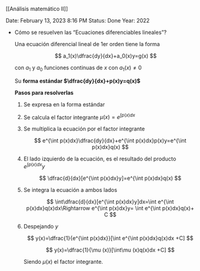 [[Análisis matemático II]]

Date: February 13, 2023 8:16 PM
Status: Done
Year: 2022

- Cómo se resuelven las “Ecuaciones diferenciables lineales”?
    
    Una ecuación diferencial lineal de 1er orden tiene la forma
    
    $$
    a_1(x)\dfrac{dy}{dx}+a_0(x)y=g(x)
    $$
    
    con $a_1$ y $a_0$ funciones continuas de $x$ con $a_1(x) \neq 0$
    
    Su **forma estándar $\dfrac{dy}{dx}+p(x)y=q(x)$**
    
    **Pasos para resolverlas**
    
    1. Se expresa en la forma estándar
    2. Se calcula el factor integrante $\mu(x)=e^{\int p(x)dx}$
    3. Se multiplica la ecuación por el factor integrante
        
        $$
        e^{\int p(x)dx}\dfrac{dy}{dx}+e^{\int p(x)dx}p(x)y=e^{\int p(x)dx}q(x)
        $$
        
    4. El lado izquierdo de la ecuación, es el resultado del producto $e^{\int p(x)dx}y$
        
        $$
        \dfrac{d}{dx}[e^{\int p(x)dx}y]=e^{\int p(x)dx}q(x)
        $$
        
    5. Se integra la ecuación a ambos lados
        
        $$
        \int\dfrac{d}{dx}[e^{\int p(x)dx}y]dx=\int e^{\int p(x)dx}q(x)dx\Rightarrow e^{\int p(x)dx}y= \int e^{\int p(x)dx}q(x)+ C
        $$
        
    6. Despejando $y$
        
        $$
        y(x)=\dfrac{1}{e^{\int p(x)dx}}[\int e^{\int p(x)dx}q(x)dx +C]
        $$
        
        $$
        y(x)=\dfrac{1}{\mu (x)}[\int\mu (x)q(x)dx +C]
        $$
        
        Siendo $\mu (x)$ el factor integrante.